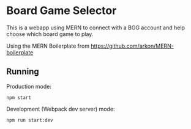 # Board Game Selector

This is a webapp using MERN to connect with a BGG account and help choose which board game to play.

Using the MERN Boilerplate from https://github.com/arkon/MERN-boilerplate

## Running

Production mode:

```shell
npm start
```

Development (Webpack dev server) mode:

```shell
npm run start:dev
```
